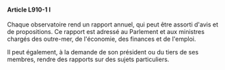 #### Article L910-1 I

Chaque observatoire rend un rapport annuel, qui peut être assorti d'avis et de propositions. Ce rapport est adressé au Parlement et aux ministres chargés des outre-mer, de l'économie, des finances et de l'emploi.

Il peut également, à la demande de son président ou du tiers de ses membres, rendre des rapports sur des sujets particuliers.

